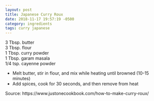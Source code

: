 ```yaml
---
layout: post
title: Japanese Curry Roux
date: 2018-11-17 19:57:19 -0500
category: ingredients
tags: curry japanese
---
```

3 Tbsp. butter  
3 Tbsp. flour  
1 Tbsp. curry powder  
1 Tbsp. garam masala  
1/4 tsp. cayenne powder  
<ul>
 	<li>Melt butter, stir in flour, and mix while heating until browned (10-15 minutes)</li>
 	<li>Add spices, cook for 30 seconds, and then remove from heat</li>
</ul>
Source: https://www.justonecookbook.com/how-to-make-curry-roux/  
